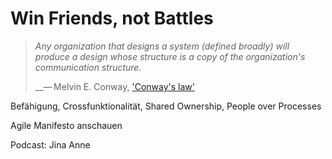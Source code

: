 # Win Friends, not Battles

> _Any organization that designs a system \(defined broadly\) will produce a design whose structure is a copy of the organization's communication structure._
>
>   __— Melvin E. Conway, ['Conway's law'](https://en.wikipedia.org/wiki/Conway%27s_law)

Befähigung, Crossfunktionalität, Shared Ownership, People over Processes

Agile Manifesto anschauen

Podcast: Jina Anne

